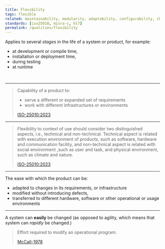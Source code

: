 ```yaml
---
title: Flexibility
tags: flexible
related: maintainability, modularity, adaptability, configurability, changeability, agility, autonomy
standards: [iso25010, misra-c, hl7]
permalink: /qualities/flexibility
---
```


<div class="arc42-help" markdown="1">

Applies to several _stages_ in the life of a system or product, for example:

- at development or compile time,
- installation or deployment time,
- during testing
- at runtime

</div><br>

<hr class="with-no-margin"/>

> Capability of a product to:
>
> - serve a different or expanded set of requirements
> - work with different infrastructures or environments
>
> [ISO-25010:2023](/references/#iso-25010-2023)

<hr class="with-no-margin"/>

> Flexibility to context of use should consider two distinguished aspects, i.e., technical and non-technical. Technical aspect is related with execution environment of products, such as software, hardware and communication facility, and non-technical aspect is related with social environment ,such as user and task, and physical environment, such as climate and nature.
>
> [ISO-25010:2023](/references/#iso-25010-2023)

<hr class="with-no-margin"/>

The ease with which the product can be:

- adapted to changes in its requirements, or infrastructure
- modified without introducing defects,
- transferred to different hardware, software or other operational or usage environments

<hr class="with-no-margin"/>

A system can **easily** be changed (as opposed to agility, which means that system can _rapidly_ be changed.)

> Effort required to modify an operational program.
>
> [McCall-1978](/references/#mccall)
